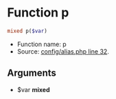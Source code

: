 Function p
===========================





```php
mixed p($var)
```

* Function name: p
* Source: [config/alias.php line 32](https://github.com/PrestaShop/PrestaShop/blob/1.6.0.11/config/alias.php#L32).

Arguments
---------

* $var **mixed**

